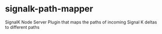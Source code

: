 # signalk-path-mapper
SignalK Node Server Plugin that maps the paths of incoming Signal K deltas to different paths
